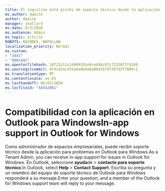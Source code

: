 ```yaml
---
title: El inquilino está piloto de soporte técnico desde la aplicación para Outlook
ms.author: daeite
author: daeite
manager: joallard
ms.date: 6/3/2020
ms.audience: Admin
ms.topic: article
ROBOTS: NOINDEX, NOFOLLOW
localization_priority: Normal
ms.custom:
- "3441"
- "9001442"
ms.openlocfilehash: 3d723c11c24460291e9ced9dc87cf1258f1f41d9
ms.sourcegitcommit: 8fdcd2acd31e8a4b9a8a0b91674f397d2f7889c1
ms.translationtype: MT
ms.contentlocale: es-ES
ms.lasthandoff: 06/03/2020
ms.locfileid: "44542061"
---
```

# <a name="in-app-support-in-outlook-for-windows"></a><span data-ttu-id="3dacd-102">Compatibilidad con la aplicación en Outlook para Windows</span><span class="sxs-lookup"><span data-stu-id="3dacd-102">In-app support in Outlook for Windows</span></span>

<span data-ttu-id="3dacd-103">Como administrador de espacios empresariales, puede recibir soporte técnico desde la aplicación para problemas en Outlook para Windows.</span><span class="sxs-lookup"><span data-stu-id="3dacd-103">As a Tenant Admin, you can receive in-app support for issues in Outlook for Windows.</span></span> <span data-ttu-id="3dacd-104">En Outlook, seleccione **ayuda**de  >  **contacto para soporte técnico**.</span><span class="sxs-lookup"><span data-stu-id="3dacd-104">In Outlook, select **Help** > **Contact Support**.</span></span> <span data-ttu-id="3dacd-105">Escriba su pregunta y un miembro del equipo de soporte técnico de Outlook para Windows responderá a su mensaje.</span><span class="sxs-lookup"><span data-stu-id="3dacd-105">Enter your question, and a member of the Outlook for Windows support team will reply to your message.</span></span>
